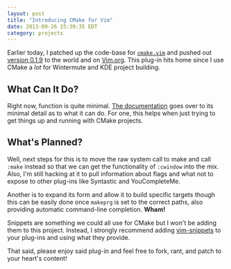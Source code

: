 ```yaml
---
layout: post
title: "Introducing CMake for Vim"
date: 2013-09-26 15:39:35 EDT
category: projects
---
```


Earlier today, I patched up the code-base for [`cmake.vim`][cmake.vim] and
pushed out [version 0.1.9][stable] to the world and on [Vim.org][vimscripts].
This plug-in hits home since I use CMake a *lot* for Wintermute and KDE
project building.

## What Can It Do?

Right now, function is quite minimal. [The documentation][docs] goes over to
its minimal detail as to what it can do. For one, this helps when just trying
to get things up and running with CMake projects.

## What's Planned?

Well, next steps for this is to move the raw system call to make and call
`:make` instead so that we can get the functionality of `:cwindow` into the
mix. Also, I'm still hacking at it to pull information about flags and what
not to expose to other plug-ins like Syntastic and YouCompleteMe.

Another is to expand its form and allow it to build specific targets though
this can be easily done once `makeprg` is set to the correct paths, also
providing automatic command-line completion. **Wham!**

Snippets are something we could all use for CMake but I won't be adding them
to this project. Instead, I strongly recommend adding [vim-snippets][snippets]
to your plug-ins and using what they provide.

That said, please enjoy said plug-in and feel free to fork, rant, and patch to
your heart's content!

[cmake.vim]: http://jalcine.github.io/cmake.vim
[stable]: https://github.com/jalcine/cmake.vim/releases/tag/v0.1.9
[vimscripts]: http://www.vim.org/scripts/script.php?script_id=4731
[docs]: https://raw.github.com/jalcine/cmake.vim/master/doc/cmake.txt
[snippets]: https://github.com/honza/vim-snippets
